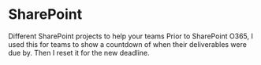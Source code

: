# SharePoint
Different SharePoint projects to help your teams
Prior to SharePoint O365, I used this for teams to show a countdown of when their deliverables were due by. Then I reset it for the new deadline.
